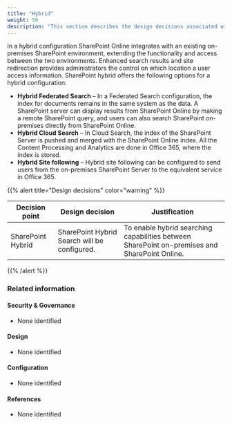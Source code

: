 ```yaml
---
title: "Hybrid"
weight: 50
description: "This section describes the design decisions associated with SharePoint Hybrid for system(s) built using ASD's Blueprint for Secure Cloud."
---
```


In a hybrid configuration SharePoint Online integrates with an existing on-premises SharePoint environment, extending the functionality and access between the two environments. Enhanced search results and site redirection provides administrators the control on which location a user access information. SharePoint hybrid offers the following options for a hybrid configuration:

* **Hybrid Federated Search** – In a Federated Search configuration, the index for documents remains in the same system as the data. A SharePoint server can display results from SharePoint Online by making a remote SharePoint query, and users can also search SharePoint on-premises directly from SharePoint Online.
* **Hybrid Cloud Search** – In Cloud Search, the index of the SharePoint Server is pushed and merged with the SharePoint Online index. All the Content Processing and Analytics are done in Office 365, where the index is stored.
* **Hybrid Site following** – Hybrid site following can be configured to send users from the on-premises SharePoint Server to the equivalent service in Office 365.

{{% alert title="Design decisions" color="warning" %}}

| Decision point    | Design decision                              | Justification                                                                         |
|-------------------|----------------------------------------------|---------------------------------------------------------------------------------------|
| SharePoint Hybrid | SharePoint Hybrid Search will be configured. | To enable hybrid searching capabilities between SharePoint on-premises and SharePoint Online. |

{{% /alert %}}

### Related information

#### Security & Governance

* None identified

#### Design

* None identified

#### Configuration

* None identified

#### References

* None identified